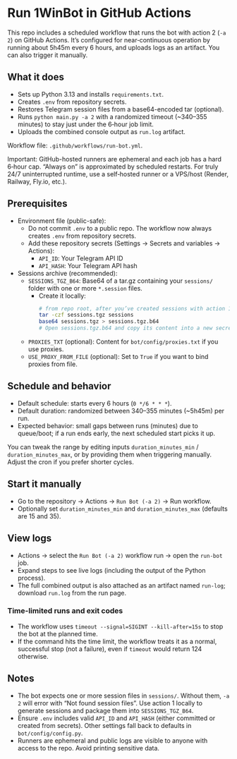 # Run 1WinBot in GitHub Actions

This repo includes a scheduled workflow that runs the bot with action 2 (`-a 2`) on GitHub Actions. It’s configured for near‑continuous operation by running about 5h45m every 6 hours, and uploads logs as an artifact. You can also trigger it manually.

## What it does
- Sets up Python 3.13 and installs `requirements.txt`.
- Creates `.env` from repository secrets.
- Restores Telegram session files from a base64-encoded tar (optional).
- Runs `python main.py -a 2` with a randomized timeout (~340–355 minutes) to stay just under the 6‑hour job limit.
- Uploads the combined console output as `run.log` artifact.

Workflow file: `.github/workflows/run-bot.yml`.

Important: GitHub-hosted runners are ephemeral and each job has a hard 6‑hour cap. “Always on” is approximated by scheduled restarts. For truly 24/7 uninterrupted runtime, use a self‑hosted runner or a VPS/host (Render, Railway, Fly.io, etc.).

## Prerequisites
- Environment file (public-safe):
  - Do not commit `.env` to a public repo. The workflow now always creates `.env` from repository secrets.
  - Add these repository secrets (Settings → Secrets and variables → Actions):
    - `API_ID`: Your Telegram API ID
    - `API_HASH`: Your Telegram API hash
- Sessions archive (recommended):
  - `SESSIONS_TGZ_B64`: Base64 of a tar.gz containing your `sessions/` folder with one or more `*.session` files.
    - Create it locally:
      ```bash
      # from repo root, after you’ve created sessions with action 1 locally
      tar -czf sessions.tgz sessions
      base64 sessions.tgz > sessions.tgz.b64
      # Open sessions.tgz.b64 and copy its content into a new secret named SESSIONS_TGZ_B64
      ```
  - `PROXIES_TXT` (optional): Content for `bot/config/proxies.txt` if you use proxies.
  - `USE_PROXY_FROM_FILE` (optional): Set to `True` if you want to bind proxies from file.

## Schedule and behavior
- Default schedule: starts every 6 hours (`0 */6 * * *`).
- Default duration: randomized between 340–355 minutes (~5h45m) per run.
- Expected behavior: small gaps between runs (minutes) due to queue/boot; if a run ends early, the next scheduled start picks it up.

You can tweak the range by editing inputs `duration_minutes_min` / `duration_minutes_max`, or by providing them when triggering manually. Adjust the cron if you prefer shorter cycles.

## Start it manually
- Go to the repository → Actions → `Run Bot (-a 2)` → Run workflow.
- Optionally set `duration_minutes_min` and `duration_minutes_max` (defaults are 15 and 35).

## View logs
- Actions → select the `Run Bot (-a 2)` workflow run → open the `run-bot` job.
- Expand steps to see live logs (including the output of the Python process).
- The full combined output is also attached as an artifact named `run-log`; download `run.log` from the run page.

### Time-limited runs and exit codes
- The workflow uses `timeout --signal=SIGINT --kill-after=15s` to stop the bot at the planned time.
- If the command hits the time limit, the workflow treats it as a normal, successful stop (not a failure), even if `timeout` would return 124 otherwise.

## Notes
- The bot expects one or more session files in `sessions/`. Without them, `-a 2` will error with “Not found session files”. Use action 1 locally to generate sessions and package them into `SESSIONS_TGZ_B64`.
- Ensure `.env` includes valid `API_ID` and `API_HASH` (either committed or created from secrets). Other settings fall back to defaults in `bot/config/config.py`.
- Runners are ephemeral and public logs are visible to anyone with access to the repo. Avoid printing sensitive data.
